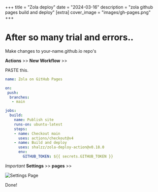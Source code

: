 +++
title = "Zola deploy"
date = "2024-03-16"
description = "zola github pages build and deploy"
[extra]
cover_image = "images/gh-pages.png"
+++

# After so many trial and errors..  

Make changes to your-name.github.io repo's  

**Actions** >> **New Workflow** >>  

PASTE this.  
```yaml
name: Zola on GitHub Pages

on: 
 push:
  branches:
   - main

jobs:
  build:
    name: Publish site
    runs-on: ubuntu-latest
    steps:
    - name: Checkout main
      uses: actions/checkout@v4
    - name: Build and deploy
      uses: shalzz/zola-deploy-action@v0.18.0
      env:
        GITHUB_TOKEN: ${{ secrets.GITHUB_TOKEN }}
```

*Important*  **Settings** >> **pages** >>  

![Settings Page](https://coleaderme.github.io/images/gh-pages.png)  

Done!